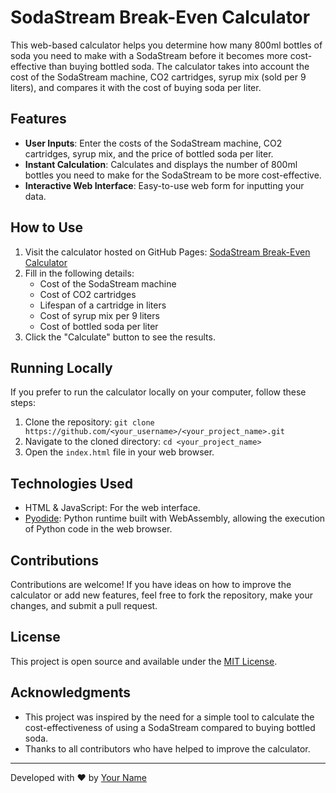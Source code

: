 # SodaStream Break-Even Calculator

This web-based calculator helps you determine how many 800ml bottles of soda you need to make with a SodaStream before it becomes more cost-effective than buying bottled soda. The calculator takes into account the cost of the SodaStream machine, CO2 cartridges, syrup mix (sold per 9 liters), and compares it with the cost of buying soda per liter.

## Features

- **User Inputs**: Enter the costs of the SodaStream machine, CO2 cartridges, syrup mix, and the price of bottled soda per liter.
- **Instant Calculation**: Calculates and displays the number of 800ml bottles you need to make for the SodaStream to be more cost-effective.
- **Interactive Web Interface**: Easy-to-use web form for inputting your data.

## How to Use

1. Visit the calculator hosted on GitHub Pages: [SodaStream Break-Even Calculator](https://<your_username>.github.io/<your_project_name>/)
2. Fill in the following details:
    - Cost of the SodaStream machine
    - Cost of CO2 cartridges
    - Lifespan of a cartridge in liters
    - Cost of syrup mix per 9 liters
    - Cost of bottled soda per liter
3. Click the "Calculate" button to see the results.

## Running Locally

If you prefer to run the calculator locally on your computer, follow these steps:

1. Clone the repository: `git clone https://github.com/<your_username>/<your_project_name>.git`
2. Navigate to the cloned directory: `cd <your_project_name>`
3. Open the `index.html` file in your web browser.

## Technologies Used

- HTML & JavaScript: For the web interface.
- [Pyodide](https://pyodide.org): Python runtime built with WebAssembly, allowing the execution of Python code in the web browser.

## Contributions

Contributions are welcome! If you have ideas on how to improve the calculator or add new features, feel free to fork the repository, make your changes, and submit a pull request.

## License

This project is open source and available under the [MIT License](LICENSE).

## Acknowledgments

- This project was inspired by the need for a simple tool to calculate the cost-effectiveness of using a SodaStream compared to buying bottled soda.
- Thanks to all contributors who have helped to improve the calculator.

---

Developed with ❤️ by [Your Name](https://github.com/<your_username>)

